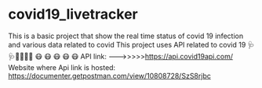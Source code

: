 # covid19_livetracker
This is a basic project that show the real time status of covid 19  infection  and various  data related to covid
This project uses API related to covid 19 🩺🩺🏥🏥🏥😷 😷 😷 😷 😷 😷 
API link: --->>>>>https://api.covid19api.com/
Website where Api link is hosted: https://documenter.getpostman.com/view/10808728/SzS8rjbc
